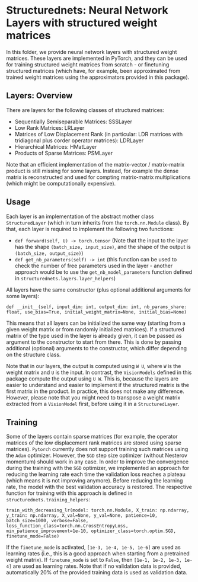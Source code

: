 # Structurednets: Neural Network Layers with structured weight matrices

In this folder, we provide neural network layers with structured weight matrices. These layers are implemented in PyTorch, and they can be used for training structured weight matrices from scratch - or finetuning structured matrices (which have, for example, been approximated from trained weight matrices using the approximators provided in this package). 

## Layers: Overview

There are layers for the following classes of structured matrices:
- Sequentially Semiseparable Matrices: SSSLayer
- Low Rank Matrices: LRLayer
- Matrices of Low Displacement Rank (in particular: LDR matrices with tridiagonal plus corder operator matrices): LDRLayer
- Hierarchical Matrices: HMatLayer
- Products of Sparse Matrices: PSMLayer

Note that an efficient implementation of the matrix-vector / matrix-matrix product is still missing for some layers. Instead, for example the dense matrix is reconstructed and used for compting matrix-matrix multiplications (which might be computationally expensive).

## Usage

Each layer is an implementation of the abstract mother class `StructuredLayer` (which in turn inherits from the `torch.nn.Module` class). By that, each layer is required to implement the following two functions:
- `def forward(self, U) -> torch.tensor` (Note that the input to the layer has the shape `(batch_size, input_size)`, and the shape of the output is `(batch_size, output_size)`)
- `def get_nb_parameters(self) -> int` (this function can be used to check the number of free parameters used in the layer - another approach would be to use the `get_nb_model_parameters` function defined in `structurednets.layers.layer_helpers`)

All layers have the same constructor (plus optional additional arguments for some layers):

    def __init__(self, input_dim: int, output_dim: int, nb_params_share: float, use_bias=True, initial_weight_matrix=None, initial_bias=None)

This means that all layers can be initialized the same way (starting from a given weight matrix or from randomly initialized matrices). If a structured matrix of the type used in the layer is already given, it can be passed as argument to the constructor to start from there. This is done by passing additional (optional) arguments to the constructor, which differ depending on the structure class. 

Note that in our layers, the output is computed using `W U`, where `W` is the weight matrix and `U` is the input. In contrast, the `VisionModels` defined in this package compute the output using `U W`. This is, because the layers are easier to understand and easier to implement if the structured matrix is the first matrix in the product. In practice, this does not make any difference. However, please note that you might need to transpose a weight matrix extracted from a `VisionModel` first, before using it in a `StructuredLayer`.

## Training

Some of the layers contain sparse matrices (for example, the operator matrices of the low displacement rank matrices are stored using sparse matrices). `Pytorch` currently does not support training such matrices using the `Adam` optimizer. However, the `SGD` step size optimizer (without Nesterov momentum) should work in any case. In order to improve the convergence during the training with the `SGD` optimizer, we implemented an approach for reducing the learning rate each time the validation loss reaches a plateau (which means it is not improving anymore). Before reducing the learning rate, the model with the best validation accuracy is restored. The respective function for training with this approach is defined in `structurednets.training_helpers`:

    train_with_decreasing_lr(model: torch.nn.Module, X_train: np.ndarray, y_train: np.ndarray, X_val=None, y_val=None, patience=10, batch_size=1000, verbose=False, loss_function_class=torch.nn.CrossEntropyLoss, min_patience_improvement=1e-10, optimizer_class=torch.optim.SGD, finetune_mode=False)

If the `finetune_mode` is activated, `[1e-3, 1e-4, 1e-5, 1e-6]` are used as learning rates (i.e., this is a good approach when starting from a pretrained weight matrix). If `finetune_mode` is set to `False`, then `[1e-1, 1e-2, 1e-3, 1e-4]` are used as learning rates. Note that if no validation data is provided, automatically 20% of the provided training data is used as validation data. 